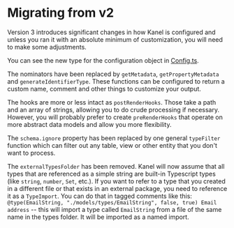 # Migrating from v2

Version 3 introduces significant changes in how Kanel is configured and unless you ran it with an absolute minimum of customization, you will need to make some adjustments.

You can see the new type for the configuration object in [Config.ts](../src/Config.ts).

The nominators have been replaced by `getMetadata`, `getPropertyMetadata` and `generateIdentifierType`. These functions can be configured to return a custom name, comment and other things to customize your output.

The hooks are more or less intact as `postRenderHooks`. Those take a path and an array of strings, allowing you to do crude processing if necessary. However, you will probably prefer to create `preRenderHooks` that operate on more abstract data models and allow you more flexibility.

The `schema.ignore` property has been replaced by one general `typeFilter` function which can filter out any table, view or other entity that you don't want to process.

The `externalTypesFolder` has been removed. Kanel will now assume that all types that are referenced as a simple string are built-in Typescript types (like `string`, `number`, `Set`, etc.). If you want to refer to a type that you created in a different file or that exists in an external package, you need to reference it as a `TypeImport`. You can do that in tagged comments like this: `@type(EmailString, "./models/types/EmailString", false, true) Email address` -- this will import a type called `EmailString` from a file of the same name in the types folder. It will be imported as a named import.
